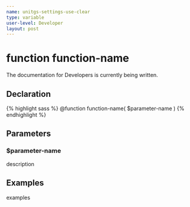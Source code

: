 ```yaml
---
name: unitgs-settings-use-clear
type: variable
user-level: Developer
layout: post
---
```


# function function-name

The documentation for Developers is currently being written.

## Declaration

{% highlight sass %}
@function function-name(
	$parameter-name
)
{% endhighlight %}

## Parameters

### $parameter-name

description

## Examples

examples